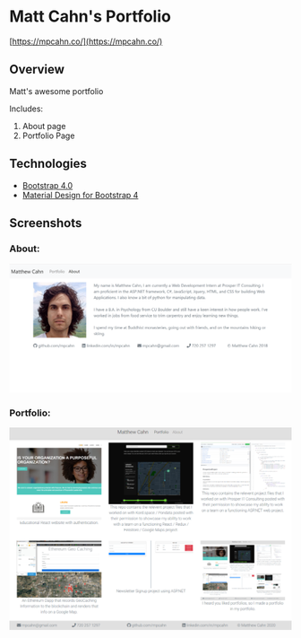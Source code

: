# Matt Cahn's Portfolio

[https://mpcahn.co/](https://mpcahn.co/)

## Overview

Matt's awesome portfolio

Includes:

  1. About page
  2. Portfolio Page

## Technologies

* [Bootstrap 4.0](https://getbootstrap.com/)
* [Material Design for Bootstrap 4](https://mdbootstrap.com/)

## Screenshots

### About:
![](img/about.png)

### Portfolio:
![](img/portfolio.png)

